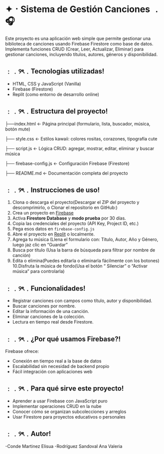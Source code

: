 # ✦ㆍSistema de Gestión Canciones ﹒🎧

Este proyecto es una aplicación web simple que permite gestionar una biblioteca de canciones usando Firebase Firestore como base de datos. Implementa funciones CRUD (Crear, Leer, Actualizar, Eliminar) para gestionar canciones, incluyendo títulos, autores, géneros y disponibilidad.

## ﹕﹒୨ৎ﹒Tecnologías utilizadas!

- HTML, CSS y JavaScript (Vanilla)
- Firebase (Firestore)
- Replit (como entorno de desarrollo online)

##  ﹕﹒୨ৎ﹒Estructura del proyecto!
├──index.html              ← Página principal (formulario, lista, buscador, música, botón mute)

├── style.css               ← Estilos kawaii: colores rositas, corazones, tipografía cute

├── script.js               ← Lógica CRUD: agregar, mostrar, editar, eliminar y buscar música

├── firebase-config.js      ← Configuración Firebase (Firestore)

├── README.md               ← Documentación completa del proyecto


##  ﹕﹒୨ৎ﹒Instrucciones de uso!

1. Clona o descarga el proyecto(Descargar el ZIP del proyecto y descomprimirlo, o Clonar el repositorio en GitHub:)
2. Crea un proyecto en [Firebase](https://console.firebase.google.com/)
3. Activa **Firestore Database** y **modo prueba** por 30 días.
4. Copia las credenciales del proyecto (API Key, Project ID, etc.)
5. Pega esos datos en `firebase-config.js`
6. Abre el proyecto en [Replit](https://replit.com/) o localmente.
7. Agrega tu música (Llena el formulario con: Título, Autor, Año y Género, luego jaz clic en “Guardar”
8. Busca por título (Usa la barra de búsqueda para filtrar por nombre de canción)
9. Edita o elimina(Puedes editarla o eliminarla fácilmente con los botones)
10.Disfruta la música de fondo(Usa el botón “ Silenciar” o “Activar música” para controlarla)


##  ﹕﹒୨ৎ﹒Funcionalidades!

-  Registrar canciones con campos como título, autor y disponibilidad.
-  Buscar canciones por nombre.
-  Editar la información de una canción.
-  Eliminar canciones de la colección.
-  Lectura en tiempo real desde Firestore.

##  ﹕﹒୨ৎ﹒¿Por qué usamos Firebase?!

Firebase ofrece:
- Conexión en tiempo real a la base de datos
- Escalabilidad sin necesidad de backend propio
- Fácil integración con aplicaciones web

##  ﹕﹒୨ৎ﹒Para qué sirve este proyecto!

- Aprender a usar Firebase con JavaScript puro
- Implementar operaciones CRUD en la nube
- Conocer cómo se organizan subcolecciones y arreglos
- Usar Firestore para proyectos educativos o personales

##  ﹕﹒୨ৎ﹒Autor!

-Conde Martinez Elisua
-Rodríguez Sandoval Ana Valeria

